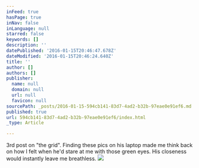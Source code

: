 ```yaml
---
inFeed: true
hasPage: true
inNav: false
inLanguage: null
starred: false
keywords: []
description: ''
datePublished: '2016-01-15T20:46:47.678Z'
dateModified: '2016-01-15T20:46:24.640Z'
title: ''
author: []
authors: []
publisher:
  name: null
  domain: null
  url: null
  favicon: null
sourcePath: _posts/2016-01-15-594cb141-83d7-4ad2-b32b-97eae0e91ef6.md
published: true
url: 594cb141-83d7-4ad2-b32b-97eae0e91ef6/index.html
_type: Article

---
```

3rd post on "the grid". Finding these pics on his laptop made me think back on how I felt when he'd stare at me with those green eyes. His closeness would instantly leave me breathless. ![](https://the-grid-user-content.s3-us-west-2.amazonaws.com/641ad191-4f0f-4b6e-968c-4a2a9baeaab7.jpg)